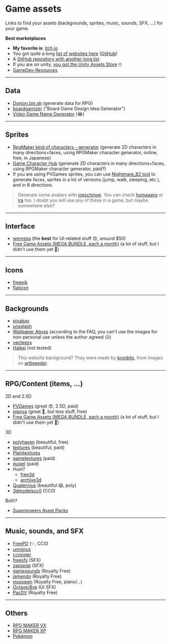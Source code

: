 # Game assets

Links to find your assets (backgrounds, sprites, music, sounds, SFX, ...) for your game.

**Best marketplaces**

* **My favorite is**: [itch.io](https://itch.io/)
* You got quite a long [list of websites here](https://hotpot.ai/free-game-assets) ([GitHub](https://github.com/HotpotDesign/Game-Assets-And-Resources))
* A [GitHub repository with another long list](https://github.com/Kavex/GameDev-Resources)
* If you are on unity, [you got the Unity Assets Store](https://assetstore.unity.com/) 🙄
* [GameDev-Resources](https://github.com/Kavex/GameDev-Resources)

<hr class="sl">

## Data

* [Donjon.bin.sh](https://donjon.bin.sh/) (generate data for RPG)
* [boardgamizer](http://www.boardgamizer.com/) ("Board Game Design Idea Generator")
* [Video Game Name Generator](https://videogamena.me/) (😂)

<hr class="sr">

## Sprites

* [RpgMaker kind of characters - generator](https://junkhunt.net/vx/charachip.shtml) (generate 2D characters in many directions+faces, using RPGMaker character generator, online, free, in Japanese)
* [Game Character Hub](https://www.gamecharacterhub.com/) (generate 2D characters in many directions+faces, using RPGMaker character generator, paid?)
* If you are using PVGames sprites, you can use [Nightmare_82 tool](https://gitlab.com/Nightmare_82/charactercreator/) to generate faces, sprites in a lot of versions (jump, walk, sleeping, etc.), and in 8 directions.

> Generate some avatars with [joeschmoe](https://joeschmoe.io/). You can check [humaaans](https://humaaans.com/) or [ira](https://iradesign.io/) too. I doubt you will use any of these in a game, but maybe somewhere else?

<hr class="sl">

## Interface

* [wenrexa](https://wenrexa.itch.io/wenrexa-game-assets-1) (the **best** for UI-related stuff 😍, around $50)
* [Free Game Assets (MEGA BUNDLE, each a month)](https://itch.io/s/11302/august-2021-mega-bundle-game-assets-save-97) (a lot of stuff, but I didn't use them yet 🤔)

<hr class="sr">

## Icons

* [freepik](https://www.freepik.com/)
* [flaticon](https://www.flaticon.com/)

<hr class="sr">

## Backgrounds

* [pixabay](https://pixabay.com/)
* [unsplash](https://unsplash.com/)
* [Wallpaper Abyss](https://wall.alphacoders.com/) (according to the FAQ, you can't use the images for non-personal use unless the author agreed 😑)
* [vecteezy](https://www.vecteezy.com/)
* [Haikei](https://haikei.app/) (not tested)

> This website background? They were made by [kronbits](https://kronbits.itch.io/backgrounds), from images on [artbreeder](https://www.artbreeder.com/).

<hr class="sl">

## RPG/Content (items, ...)

2D and 2.5D

* [PVGames](https://pvgames.itch.io/) (great 😍, 2.5D, paid)
* [pipoya](https://pipoya.itch.io/) (great 🤩, but less stuff, free)
* [Free Game Assets (MEGA BUNDLE, each a month)](https://itch.io/s/11302/august-2021-mega-bundle-game-assets-save-97) (a lot of stuff, but I didn't use them yet 🤔)

3D

* [polyhaven](https://polyhaven.com/) (beautiful, free)
* [textures](https://textures.com/) (beautiful, paid)
* [Plaintextures](https://www.plaintextures.com/index)
* [gametextures](https://gametextures.com/shop?order=new&s=) (paid)
* [quixel](https://quixel.com/megascans/home) (paid)
* Hum?
  * [free3d](https://free3d.com/)
  * [archive3d](https://archive3d.net/)
* [Quaternius](https://quaternius.com/index.html) (beautiful 😱, poly)
* [3dmodelscc0](https://www.3dmodelscc0.com/) (CC0)

Both?

* [Superpowers Asset Packs](https://github.com/sparklinlabs/superpowers-asset-packs)

<hr class="sl">

## Music, sounds, and SFX

* [FreePD](https://freepd.com/) (✨, CC0)
* [unminus](https://www.unminus.com/)
* [ccmixter](http://dig.ccmixter.org/)
* [freesfx](https://freesfx.co.uk/Default.aspx) (SFX)
* [zapsplat](https://www.zapsplat.com/) (SFX)
* [gamesounds](https://gamesounds.xyz/) (Royalty Free)
* [jamendo](https://www.jamendo.com/start) (Royalty Free)
* [musopen](https://musopen.org/) (Royalty Free, piano/...)
* [Octave/8ve](http://raisedbeaches.com/octave/index.html) (UI SFX)
* [PacDV](https://www.pacdv.com/sounds/index.html) (Royalty Free)

<hr class="sl">

## Others

* [RPG MAKER VX](https://vxresource.wordpress.com/)
* [RPG MAKER XP](http://untamed.wild-refuge.net/rpgxp.php)
* [Pokémon](https://pokemonfangames.com/resource/pokemon-essentials-bw/)